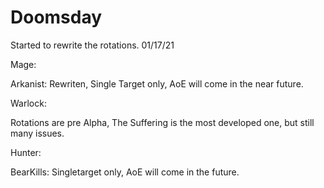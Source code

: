# Doomsday

Started to rewrite the rotations. 01/17/21

Mage:

Arkanist: Rewriten, Single Target only, AoE will come in the near future.

Warlock:

Rotations are pre Alpha, The Suffering is the most developed one, but still many issues.

Hunter:

BearKills: Singletarget only, AoE will come in the future.
